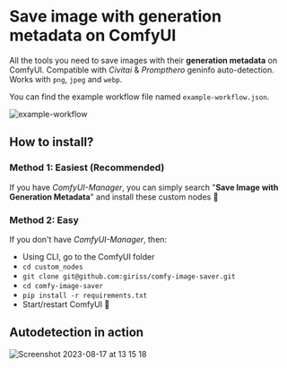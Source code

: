 # Save image with generation metadata on ComfyUI

All the tools you need to save images with their **generation metadata** on ComfyUI. Compatible with *Civitai* & *Prompthero* geninfo auto-detection. Works with `png`, `jpeg` and `webp`.

You can find the example workflow file named `example-workflow.json`.

![example-workflow](https://github.com/giriss/comfy-image-saver/assets/2811408/e231237b-f91a-4679-b3ae-2618080c8e39)

## How to install?

### Method 1: Easiest (Recommended)
If you have *ComfyUI-Manager*, you can simply search "**Save Image with Generation Metadata**" and install these custom nodes 🎉


### Method 2: Easy
If you don't have *ComfyUI-Manager*, then:
- Using CLI, go to the ComfyUI folder
- `cd custom_nodes`
- `git clone git@github.com:giriss/comfy-image-saver.git`
- `cd comfy-image-saver`
- `pip install -r requirements.txt`
- Start/restart ComfyUI 🎉

## Autodetection in action

![Screenshot 2023-08-17 at 13 15 18](https://github.com/giriss/comfy-image-saver/assets/2811408/785f2475-8f9a-45c9-9d38-855161a98495)

